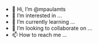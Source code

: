 - 👋 Hi, I’m @mpaulamts
- 👀 I’m interested in ...
- 🌱 I’m currently learning ...
- 💞️ I’m looking to collaborate on ...
- 📫 How to reach me ...

<!---
mpaulamts/mpaulamts is a ✨ special ✨ repository because its `README.md` (this file) appears on your GitHub profile.
You can click the Preview link to take a look at your changes.
--->
